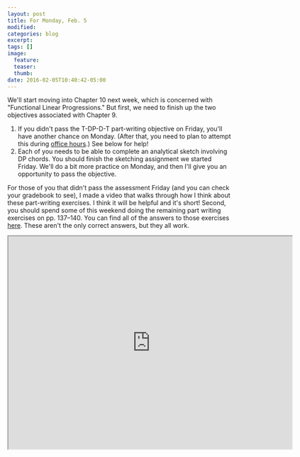 ```yaml
---
layout: post
title: For Monday, Feb. 5
modified:
categories: blog
excerpt:
tags: []
image:
  feature:
  teaser:
  thumb:
date: 2016-02-05T10:40:42-05:00
---
```


We'll start moving into Chapter 10 next week, which is concerned with "Functional Linear Progressions." But first, we need to finish up the two objectives associated with Chapter 9.  

1. If you didn't pass the T-DP-D-T part-writing objective on Friday, you'll have another chance on Monday. (After that, you need to plan to attempt this during [office hours](/contact).) See below for help!
2. Each of you needs to be able to complete an analytical sketch involving DP chords. You should finish the sketching assignment we started Friday. We'll do a bit more practice on Monday, and then I'll give you an opportunity to pass the objective.  

For those of you that didn't pass the assessment Friday (and you can check your gradebook to see), I made a video that walks through how I think about these part-writing exercises. I think it will be helpful and it's short! Second, you should spend some of this weekend doing the remaining part writing exercises on pp. 137–140. You can find all of the answers to those exercises [here](https://www.dropbox.com/s/ny4dk43pmlcggxq/DP-D%20Part%20Writing%20Answer%20Key.pdf?dl=0). These aren't the only correct answers, but they all work.

<iframe src="https://drive.google.com/file/d/0B0_DrOo8gCUrYUZiSlRIc0Qzenc/preview" width="640" height="480"></iframe>